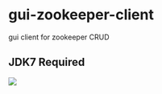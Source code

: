 # gui-zookeeper-client
gui client for zookeeper CRUD

<h2>JDK7 Required</h2>

<img src="https://raw.githubusercontent.com/wangshichun/gui-zookeeper-client/master/src/main/resources/zookeeper_client.png"/>
